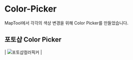 # Color-Picker  
MapTool에서 각각의 색상 변경을 위해 Color Picker를 만들었습니다.  
## 포토샵 Color Picker
| ![포토샵컬러픽커](https://user-images.githubusercontent.com/11326612/69858973-8876a680-12d6-11ea-8806-b3ae217dfb25.PNG) |
